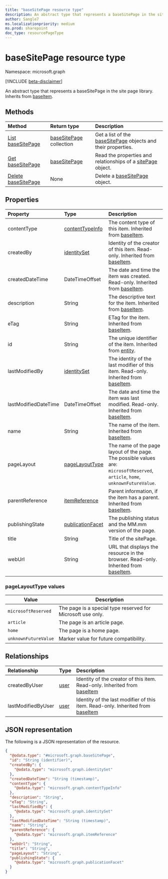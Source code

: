 ```yaml
---
title: "baseSitePage resource type"
description: An abstract type that represents a baseSitePage in the site page library.
author: Sangle7
ms.localizationpriority: medium
ms.prod: sharepoint
doc_type: resourcePageType
---
```


# baseSitePage resource type

Namespace: microsoft.graph

[!INCLUDE [beta-disclaimer](../../includes/beta-disclaimer.md)]

An abstract type that represents a baseSitePage in the site page library.
Inherits from [baseItem](../resources/baseitem.md).

## Methods

| Method                                               | Return type                                             | Description                                                                                  |
| :--------------------------------------------------- | :------------------------------------------------------ | :------------------------------------------------------------------------------------------- |
| [List baseSitePage](../api/baseSitePage-list.md)     | [baseSitePage](../resources/baseSitePage.md) collection | Get a list of the [baseSitePage](../resources/baseSitePage.md) objects and their properties. |
| [Get baseSitePage](../api/baseSitePage-get.md)       | [baseSitePage](../resources/sitepage.md)                | Read the properties and relationships of a [sitePage](../resources/sitepage.md) object.      |
| [Delete baseSitePage](../api/baseSitePage-delete.md) | None                                                    | Delete a [baseSitePage](../resources/baseSitePage.md) object.                               |

## Properties

| Property             | Type                                                                 | Description                                                                                                                     |
| :------------------- | :------------------------------------------------------------------- | :------------------------------------------------------------------------------------------------------------------------------ |
| contentType          | [contentTypeInfo](../resources/contentTypeInfo.md)                   | The content type of this item. Inherited from [baseItem](../resources/baseitem.md).                                                                            |
| createdBy            | [identitySet](../resources/identityset.md)                           |  Identity of the creator of this item. Read-only. Inherited from [baseItem](../resources/baseitem.md).                                                                            |
| createdDateTime      | DateTimeOffset                                                       | The date and time the item was created. Read-only. Inherited from [baseItem](../resources/baseitem.md).                                                                            |
| description          | String                                                               | The descriptive text for the item. Inherited from [baseItem](../resources/baseitem.md).                                                                            |
| eTag                 | String                                                               | ETag for the item. Inherited from [baseItem](../resources/baseitem.md).                                                                            |
| id                   | String                                                               | The unique identifier of the item. Inherited from [entity](../resources/entity.md).                                                                                |
| lastModifiedBy       | [identitySet](../resources/identityset.md)                           | The identity of the last modifier of this item. Read-only. Inherited from [baseItem](../resources/baseitem.md).                                                                            |
| lastModifiedDateTime | DateTimeOffset                                                       | The date and time the item was last modified. Read-only. Inherited from [baseItem](../resources/baseitem.md).                                                                            |
| name                 | String                                                               | The name of the item. Inherited from [baseItem](../resources/baseitem.md).    |
| pageLayout           | [pageLayoutType](../resources/basesitepage.md#pagelayouttype-values) | The name of the page layout of the page. The possible values are: `microsoftReserved`, `article`, `home`, `unknownFutureValue`. |
| parentReference      | [itemReference](../resources/itemreference.md)                       | Parent information, if the item has a parent. Inherited from [baseItem](../resources/baseitem.md).                                                                            |
| publishingState      | [publicationFacet](../resources/publicationfacet.md)                 | The publishing status and the MM.mm version of the page.                                                                        |
| title                | String                                                               | Title of the sitePage.                                                                                                          |
| webUrl               | String                                                               | URL that displays the resource in the browser. Read-only. Inherited from [baseItem](../resources/baseitem.md).                                                                            |

### pageLayoutType values

| Value                | Description                                                     |
| -------------------- | --------------------------------------------------------------- |
| `microsoftReserved`  | The page is a special type reserved for Microsoft use only. |
| `article`            | The page is an article page.                                    |
| `home`               | The page is a home page.                                        |
| `unknownFutureValue` | Marker value for future compatibility.                          |

## Relationships

| Relationship       | Type                         | Description                                                                                                |
| :----------------- | :--------------------------- | :--------------------------------------------------------------------------------------------------------- |
| createdByUser      | [user](../resources/user.md) | Identity of the creator of this item. Read-only. Inherited from [baseItem](../resources/baseitem.md)       |
| lastModifiedByUser | [user](../resources/user.md) | Identity of the last modifier of this item. Read-only. Inherited from [baseItem](../resources/baseitem.md) |

## JSON representation

The following is a JSON representation of the resource.

<!-- {
  "blockType": "resource",
  "keyProperty": "id",
  "@odata.type": "microsoft.graph.baseSitePage",
  "baseType": "microsoft.graph.baseItem",
  "openType": true
}
-->

```json
{
  "@odata.type": "#microsoft.graph.baseSitePage",
  "id": "String (identifier)",
  "createdBy": {
    "@odata.type": "microsoft.graph.identitySet"
  },
  "createdDateTime": "String (timestamp)",
  "contentType": {
    "@odata.type": "microsoft.graph.contentTypeInfo"
  },
  "description": "String",
  "eTag": "String",
  "lastModifiedBy": {
    "@odata.type": "microsoft.graph.identitySet"
  },
  "lastModifiedDateTime": "String (timestamp)",
  "name": "String",
  "parentReference": {
    "@odata.type": "microsoft.graph.itemReference"
  },
  "webUrl": "String",
  "title": "String",
  "pageLayout": "String",
  "publishingState": {
    "@odata.type": "microsoft.graph.publicationFacet"
  }
}
```
